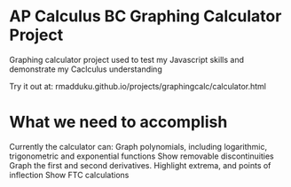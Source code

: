 # AP Calculus BC Graphing Calculator Project
Graphing calculator project used to test my Javascript skills and demonstrate my Caclculus understanding

Try it out at: rmadduku.github.io/projects/graphingcalc/calculator.html

# What we need to accomplish
Currently the calculator can:
Graph polynomials, including logarithmic, trigonometric and exponential functions
Show removable discontinuities
Graph the first and second derivatives.
Highlight extrema, and points of inflection
Show FTC calculations